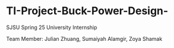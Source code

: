 # TI-Project-Buck-Power-Design-
SJSU Spring 25 University Internship


Team Member:
Julian Zhuang,
Sumaiyah Alamgir,
Zoya Shamak
